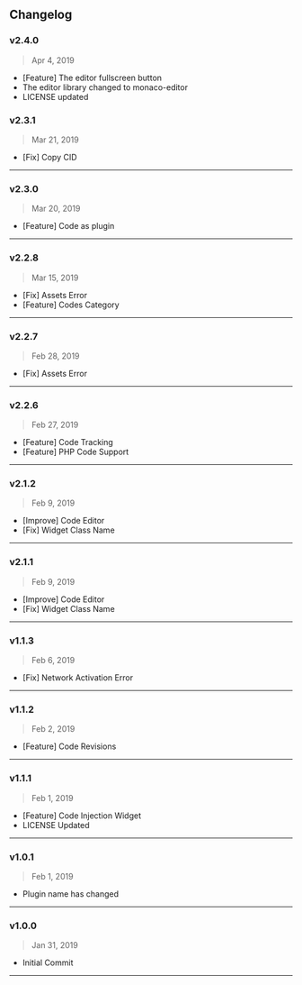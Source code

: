 
## Changelog
### **v2.4.0**
> Apr 4, 2019
- [Feature] The editor fullscreen button
- The editor library changed to monaco-editor
- LICENSE updated
### **v2.3.1**
> Mar 21, 2019 
- [Fix] Copy CID
---
### **v2.3.0**
> Mar 20, 2019 
- [Feature] Code as plugin
---
### **v2.2.8**
> Mar 15, 2019 
- [Fix] Assets Error
- [Feature] Codes Category
---
### **v2.2.7**
> Feb 28, 2019 
- [Fix] Assets Error
---
### **v2.2.6**
> Feb 27, 2019 
- [Feature] Code Tracking
- [Feature] PHP Code Support
---
### **v2.1.2**
> Feb 9, 2019 
- [Improve] Code Editor
- [Fix] Widget Class Name
---
### **v2.1.1**
> Feb 9, 2019 
- [Improve] Code Editor
- [Fix] Widget Class Name
---
### **v1.1.3**
> Feb 6, 2019 
- [Fix] Network Activation Error
---
### **v1.1.2**
> Feb 2, 2019 
- [Feature] Code Revisions
---
### **v1.1.1**
> Feb 1, 2019 
- [Feature] Code Injection Widget
- LICENSE Updated
---
### **v1.0.1**
> Feb 1, 2019 
- Plugin name has changed
---
### **v1.0.0**
> Jan 31, 2019 
- Initial Commit
---